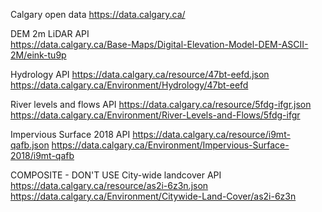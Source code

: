 Calgary open data https://data.calgary.ca/


DEM 2m LiDAR API  
https://data.calgary.ca/Base-Maps/Digital-Elevation-Model-DEM-ASCII-2M/eink-tu9p

Hydrology API https://data.calgary.ca/resource/47bt-eefd.json
https://data.calgary.ca/Environment/Hydrology/47bt-eefd

River levels and flows API  https://data.calgary.ca/resource/5fdg-ifgr.json
https://data.calgary.ca/Environment/River-Levels-and-Flows/5fdg-ifgr





Impervious Surface 2018 API https://data.calgary.ca/resource/i9mt-qafb.json
https://data.calgary.ca/Environment/Impervious-Surface-2018/i9mt-qafb

COMPOSITE - DON'T USE City-wide landcover API https://data.calgary.ca/resource/as2i-6z3n.json
https://data.calgary.ca/Environment/Citywide-Land-Cover/as2i-6z3n
